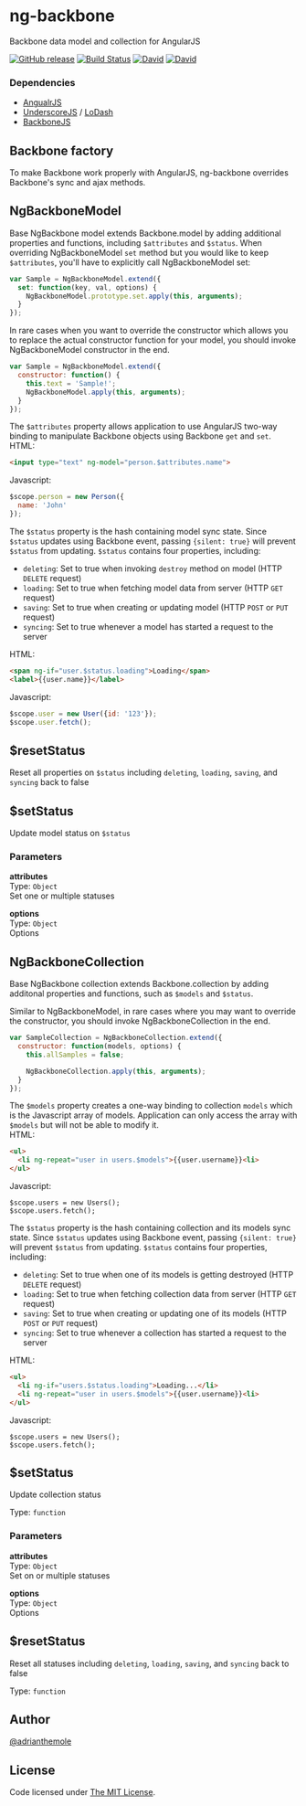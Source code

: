 
ng-backbone
===
  Backbone data model and collection for AngularJS  

  [![GitHub release](https://img.shields.io/github/release/adrianlee44/ng-backbone.svg?style=flat-square)]()
  [![Build Status](http://img.shields.io/travis/adrianlee44/ng-backbone.svg?style=flat-square)](https://travis-ci.org/adrianlee44/ng-backbone)
  [![David](https://img.shields.io/david/adrianlee44/ng-backbone.svg?style=flat-square)]()
  [![David](https://img.shields.io/david/dev/adrianlee44/ng-backbone.svg?style=flat-square)]()

### Dependencies
  - [AngualrJS](https://angularjs.org)  
  - [UnderscoreJS](http://underscorejs.org) / [LoDash](http://lodash.com)  
  - [BackboneJS](http://backbonejs.org)  


Backbone factory
---

  To make Backbone work properly with AngularJS, ng-backbone overrides Backbone's sync and ajax methods.  


NgBackboneModel
---

  Base NgBackbone model extends Backbone.model by adding additional properties and functions, including `$attributes` and `$status`. When overriding NgBackboneModel `set` method but you would like to keep `$attributes`, you'll have to explicitly call NgBackboneModel set:  
  ```javascript  
  var Sample = NgBackboneModel.extend({  
    set: function(key, val, options) {  
      NgBackboneModel.prototype.set.apply(this, arguments);  
    }  
  });  
  ```  

  In rare cases when you want to override the constructor which allows you to replace the actual constructor function for your model, you should invoke NgBackboneModel constructor in the end.  
  ```javascript  
  var Sample = NgBackboneModel.extend({  
    constructor: function() {  
      this.text = 'Sample!';  
      NgBackboneModel.apply(this, arguments);  
    }  
  });  
  ```  

  The `$attributes` property allows application to use AngularJS two-way binding to manipulate Backbone objects using Backbone `get` and `set`.  
  HTML:  
  ```html  
  <input type="text" ng-model="person.$attributes.name">  
  ```  

  Javascript:  
  ```javascript  
  $scope.person = new Person({  
    name: 'John'  
  });  
  ```  

  The `$status` property is the hash containing model sync state. Since `$status` updates using Backbone event, passing `{silent: true}` will prevent `$status` from updating. `$status` contains four properties, including:  
  - `deleting`: Set to true when invoking `destroy` method on model (HTTP `DELETE` request)  
  - `loading`:  Set to true when fetching model data from server (HTTP `GET` request)  
  - `saving`:   Set to true when creating or updating model (HTTP `POST` or `PUT` request)  
  - `syncing`:  Set to true whenever a model has started a request to the server  

  HTML:  
  ```html  
  <span ng-if="user.$status.loading">Loading</span>  
  <label>{{user.name}}</label>  
  ```  

  Javascript:  
  ```javascript  
  $scope.user = new User({id: '123'});  
  $scope.user.fetch();  
  ```  


$resetStatus
---

  Reset all properties on `$status` including `deleting`, `loading`, `saving`, and `syncing` back to false  


$setStatus
---

  Update model status on `$status`  


### Parameters
**attributes**  
Type: `Object`  
Set one or multiple statuses  

**options**  
Type: `Object`  
Options  



NgBackboneCollection
---

  Base NgBackbone collection extends Backbone.collection by adding additonal properties and functions, such as `$models` and `$status`.  

  Similar to NgBackboneModel, in rare cases where you may want to override the constructor, you should invoke NgBackboneCollection in the end.  
  ```javascript  
  var SampleCollection = NgBackboneCollection.extend({  
    constructor: function(models, options) {  
      this.allSamples = false;  

      NgBackboneCollection.apply(this, arguments);  
    }  
  });  
  ```  

  The `$models` property creates a one-way binding to collection `models` which is the Javascript array of models. Application can only access the array with `$models` but will not be able to modify it.  
  HTML:  
  ```html  
  <ul>  
    <li ng-repeat="user in users.$models">{{user.username}}<li>  
  </ul>  
  ```  

  Javascript:  
  ```  
  $scope.users = new Users();  
  $scope.users.fetch();  
  ```  

  The `$status` property is the hash containing collection and its models sync state. Since `$status` updates using Backbone event, passing `{silent: true}` will prevent `$status` from updating. `$status` contains four properties, including:  
  - `deleting`: Set to true when one of its models is getting destroyed (HTTP `DELETE` request)  
  - `loading`:  Set to true when fetching collection data from server (HTTP `GET` request)  
  - `saving`:   Set to true when creating or updating one of its models (HTTP `POST` or `PUT` request)  
  - `syncing`:  Set to true whenever a collection has started a request to the server  

  HTML:  
  ```html  
  <ul>  
    <li ng-if="users.$status.loading">Loading...</li>  
    <li ng-repeat="user in users.$models">{{user.username}}<li>  
  </ul>  
  ```  

  Javascript:  
  ```  
  $scope.users = new Users();  
  $scope.users.fetch();  
  ```  



$setStatus
---

  Update collection status  


Type: `function`  

### Parameters
**attributes**  
Type: `Object`  
Set on or multiple statuses  

**options**  
Type: `Object`  
Options  



$resetStatus
---

  Reset all statuses including `deleting`, `loading`, `saving`, and `syncing` back to false  

Type: `function`  

## Author
[@adrianthemole](http://twitter.com/adrianthemole)

## License
Code licensed under [The MIT License](https://github.com/adrianlee44/ng-backbone/blob/master/LICENSE.md).

